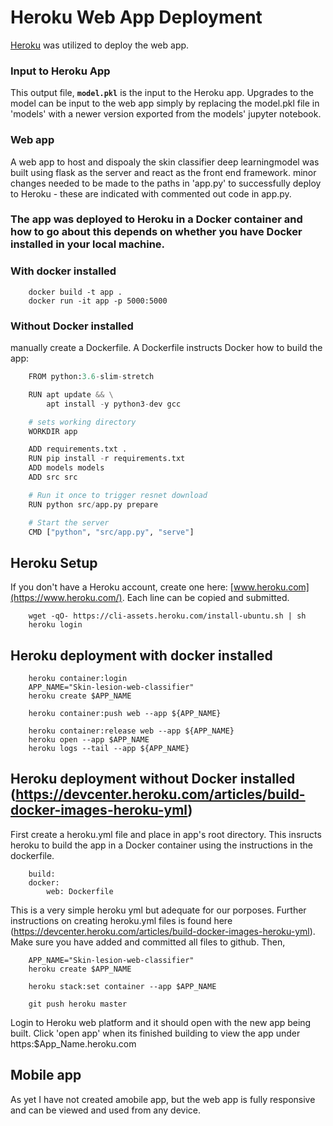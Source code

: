 # Heroku Web App Deployment

[Heroku](https://www.heroku.com/) was utilized to deploy the web app.

### Input to Heroku App
This output file, **`model.pkl`** is the input to the Heroku app.
Upgrades to the model can be input to the web app simply by replacing the model.pkl file in 'models' with a newer version exported from the models' jupyter notebook.

### Web app
A web app to host and dispoaly the skin classifier deep learningmodel was built using flask as the server and react as the front end framework. 
minor changes  needed to be made to the paths in 'app.py' to successfully deploy to Heroku - these are indicated with commented out code in app.py.

### The app was deployed to Heroku in a Docker container and how to go about this depends on whether you have Docker installed in your local machine. 

### With docker installed
```
    docker build -t app .
    docker run -it app -p 5000:5000
```

### Without Docker installed
manually create a Dockerfile. A Dockerfile instructs Docker how to build the app:
```python
    FROM python:3.6-slim-stretch

    RUN apt update && \
        apt install -y python3-dev gcc

    # sets working directory
    WORKDIR app 

    ADD requirements.txt .
    RUN pip install -r requirements.txt
    ADD models models
    ADD src src

    # Run it once to trigger resnet download
    RUN python src/app.py prepare

    # Start the server
    CMD ["python", "src/app.py", "serve"]
```

## Heroku Setup 
If you don't have a Heroku account, create one here: [www.heroku.com](https://www.heroku.com/).  Each line can be copied and submitted.  
``` 
    wget -qO- https://cli-assets.heroku.com/install-ubuntu.sh | sh
    heroku login
```

## Heroku deployment with docker installed
```
    heroku container:login
    APP_NAME="Skin-lesion-web-classifier"
    heroku create $APP_NAME

    heroku container:push web --app ${APP_NAME}

    heroku container:release web --app ${APP_NAME}
    heroku open --app $APP_NAME
    heroku logs --tail --app ${APP_NAME}
```
## Heroku deployment without Docker installed (https://devcenter.heroku.com/articles/build-docker-images-heroku-yml)
First create a heroku.yml file and place in app's root directory. This insructs heroku to build the app in a Docker container using the instructions in the dockerfile.
```
    build:
    docker:
        web: Dockerfile
```
This is a very simple heroku yml but adequate for our porposes. Further instructions on creating heroku.yml files is found here (https://devcenter.heroku.com/articles/build-docker-images-heroku-yml).
Make sure you have added and committed all files to github. Then, 
```
    APP_NAME="Skin-lesion-web-classifier"
    heroku create $APP_NAME

    heroku stack:set container --app $APP_NAME

    git push heroku master
```

Login to Heroku web platform and it should open with the new app being built. Click 'open app' when its finished building to view the app under https:$App_Name.heroku.com

## Mobile app
As yet I have not created amobile app, but the web app is fully responsive and can be viewed and used from any device. 
 

